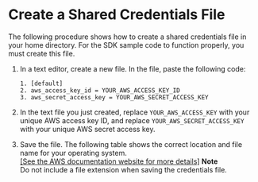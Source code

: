 # Create a Shared Credentials File<a name="create-shared-credentials-file"></a>

The following procedure shows how to create a shared credentials file in your home directory\. For the SDK sample code to function properly, you must create this file\.

1. In a text editor, create a new file\. In the file, paste the following code:

   ```
   1. [default]
   2. aws_access_key_id = YOUR_AWS_ACCESS_KEY_ID
   3. aws_secret_access_key = YOUR_AWS_SECRET_ACCESS_KEY
   ```

1. In the text file you just created, replace `YOUR_AWS_ACCESS_KEY` with your unique AWS access key ID, and replace `YOUR_AWS_SECRET_ACCESS_KEY` with your unique AWS secret access key\.

1. Save the file\. The following table shows the correct location and file name for your operating system\.    
[\[See the AWS documentation website for more details\]](http://docs.aws.amazon.com/ses/latest/DeveloperGuide/create-shared-credentials-file.html)
**Note**  
Do not include a file extension when saving the credentials file\.